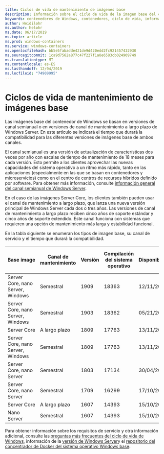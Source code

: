 ```yaml
---
title: Ciclos de vida de mantenimiento de imágenes base
description: Información sobre el ciclo de vida de la imagen base del contenedor de Windows.
keywords: contenedores de Windows, contenedores, ciclo de vida, información de versión, imagen base, imagen base de contenedor
author: Heidilohr
ms.author: helohr
ms.date: 06/17/2019
ms.topic: article
ms.prod: windows-containers
ms.service: windows-containers
ms.openlocfilehash: bb5e5fabadde421de9d420edd2fc921457432930
ms.sourcegitcommit: 1ca9d7562a877c47f227f1a8e6583cb024909749
ms.translationtype: MT
ms.contentlocale: es-ES
ms.lasthandoff: 12/04/2019
ms.locfileid: "74909995"
---
```

# <a name="base-image-servicing-lifecycles"></a>Ciclos de vida de mantenimiento de imágenes base

Las imágenes base del contenedor de Windows se basan en versiones de canal semianual o en versiones de canal de mantenimiento a largo plazo de Windows Server. En este artículo se indicará el tiempo que durará la compatibilidad para las diferentes versiones de imágenes base de ambos canales.

El canal semianual es una versión de actualización de características dos veces por año con escalas de tiempo de mantenimiento de 18 meses para cada versión. Esto permite a los clientes aprovechar las nuevas capacidades del sistema operativo a un ritmo más rápido, tanto en las aplicaciones (especialmente en las que se basan en contenedores y microservicios) como en el centro de centros de recursos híbridos definido por software. Para obtener más información, consulte [información general del canal semianual de Windows Server](https://docs.microsoft.com/windows-server/get-started/semi-annual-channel-overview).

En el caso de las imágenes Server Core, los clientes también pueden usar el canal de mantenimiento a largo plazo, que lanza una nueva versión principal de Windows Server cada dos o tres años. Las versiones de canal de mantenimiento a largo plazo reciben cinco años de soporte estándar y cinco años de soporte extendido. Este canal funciona con sistemas que requieren una opción de mantenimiento más larga y estabilidad funcional.

En la tabla siguiente se enumeran los tipos de imagen base, su canal de servicio y el tiempo que durará la compatibilidad.

|Base image                       |Canal de mantenimiento|Versión|Compilación del sistema operativo|Disponibilidad|Fecha de finalización del soporte estándar|Fecha de soporte extendido|
|---------------------------------|-----------------|-------|--------|------------|---------------------------|---------------------|
|Server Core, nano Server, Windows|Semestral      |1909   |18363   |12/11/2019  |11/05/2021                 |N/D                  |
|Server Core, nano Server, Windows|Semestral      |1903   |18362   |05/21/2019  |08/12/2020                 |N/D                  |
|Server Core                      |A largo plazo        |1809   |17763   |13/11/2018  |09/01/2024                 |09/01/2029           |
|Server Core, nano Server, Windows|Semestral      |1809   |17763   |13/11/2018  |05/12/2020                 |N/D                  |
|Server Core, nano Server         |Semestral      |1803   |17134   |30/04/2018  |12/11/2019                 |N/D                  |
|Server Core, nano Server         |Semestral      |1709   |16299   |17/10/2017  |09/04/2019                 |N/D                  |
|Server Core                      |A largo plazo        |1607   |14393   |15/10/2016  |11/01/2022                 |11/01/2027           |
|Nano Server                      |Semestral      |1607   |14393   |15/10/2016  |10/09/2018                 |N/D                  |

Para obtener información sobre los requisitos de servicio y otra información adicional, consulte las [preguntas más frecuentes del ciclo de vida de Windows](https://support.microsoft.com/help/18581/lifecycle-faq-windows-products), información de la [versión de Windows Server](https://docs.microsoft.com/windows-server/get-started/windows-server-release-info)y el [repositorio del concentrador de Docker del sistema operativo Windows base](https://hub.docker.com/_/microsoft-windows-base-os-images).
